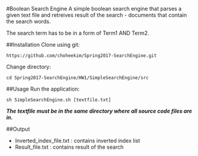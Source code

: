 #Boolean Search Engine
A simple boolean search engine that parses a given text file and retreives result of the search - documents that contain the search words. 

The search term has to be in a form of Term1 AND Term2.

##Installation
Clone using git:  
```
https://github.com/choheekim/Spring2017-SearchEngine.git
```

Change directory:  
```
cd Spring2017-SearchEngine/HW1/SimpleSearchEngine/src
```

##Usage
Run the application:   
```
sh SimpleSearchEngine.sh [textfile.txt]
```  
***The textfile must be in the same directory where all source code files are in.***

##Output
* Inverted_index_file.txt : contains inverted index list
* Result_file.txt : contains result of the search


